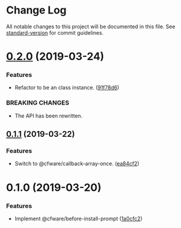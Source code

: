 # Change Log

All notable changes to this project will be documented in this file. See [standard-version](https://github.com/conventional-changelog/standard-version) for commit guidelines.

# [0.2.0](https://github.com/cfware/before-install-prompt/compare/v0.1.1...v0.2.0) (2019-03-24)


### Features

* Refactor to be an class instance. ([91f78d6](https://github.com/cfware/before-install-prompt/commit/91f78d6))


### BREAKING CHANGES

* The API has been rewritten.



## [0.1.1](https://github.com/cfware/before-install-prompt/compare/v0.1.0...v0.1.1) (2019-03-22)


### Features

* Switch to @cfware/callback-array-once. ([ea84cf2](https://github.com/cfware/before-install-prompt/commit/ea84cf2))



# 0.1.0 (2019-03-20)


### Features

* Implement @cfware/before-install-prompt ([1a0cfc2](https://github.com/cfware/before-install-prompt/commit/1a0cfc2))
